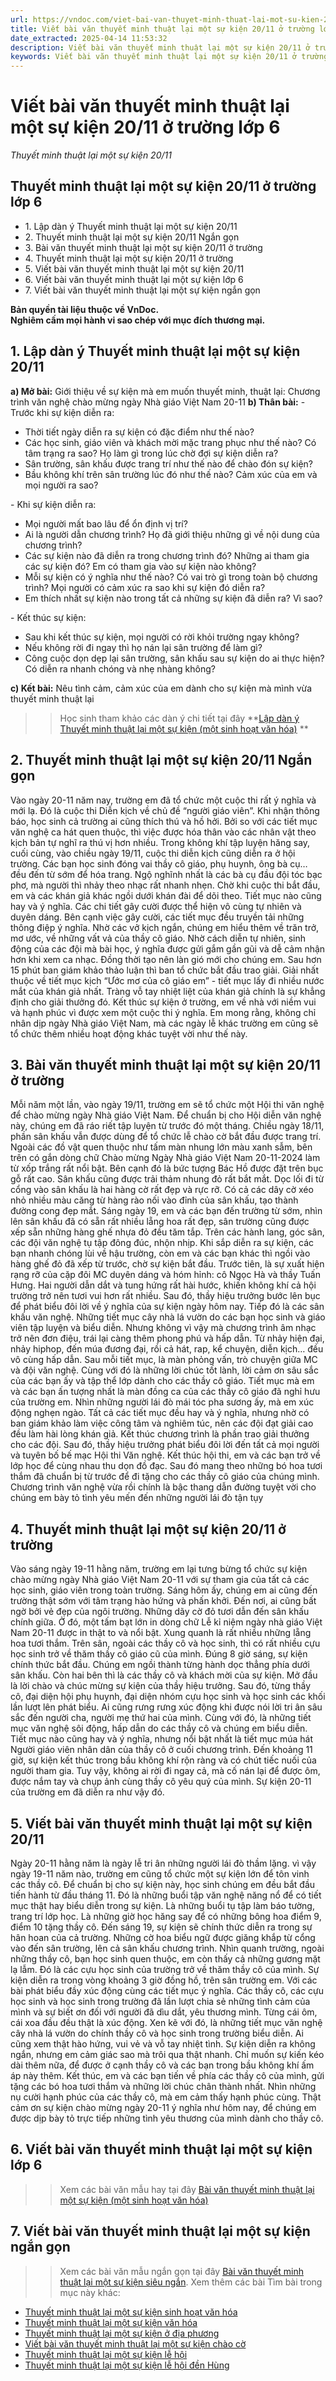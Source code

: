 ```yaml
---
url: https://vndoc.com/viet-bai-van-thuyet-minh-thuat-lai-mot-su-kien-20-11-o-truong-286452
title: Viết bài văn thuyết minh thuật lại một sự kiện 20/11 ở trường lớp 6 - Thuyết minh thuật lại một sự kiện 20/11 - VnDoc.com
date_extracted: 2025-04-14 11:53:32
description: Viết bài văn thuyết minh thuật lại một sự kiện 20/11 ở trường được biên soạn nhằm giúp các em HS đạt kết quả tốt trong quá trình làm bài tập và học tập môn Ngữ văn lớp 6.
keywords: Viết bài văn thuyết minh thuật lại một sự kiện 20/11 ở trường,thuyết minh thuật lại một sự kiện 20/11,Viết bài văn thuyết minh thuật lại một sự kiện 20/11,thuyết minh thuật lại một sự kiện 20/11 ở trường,bài văn thuyết minh thuật lại một sự kiện 20/11,viết bài văn thuyết minh thuật lại một sự kiện,thuyết minh thuật lại một sự kiện,bài văn thuyết minh thuật lại một sự kiện,dàn ý thuyết minh thuật lại một sự kiện,viết bài văn thuyết minh thuật lại một sự kiện một sinh hoạt văn hóa
---
```


# Viết bài văn thuyết minh thuật lại một sự kiện 20/11 ở trường lớp 6
 _Thuyết minh thuật lại một sự kiện 20/11_
## **Thuyết minh thuật lại một sự kiện 20/11 ở trường lớp 6**
  * 1\. Lập dàn ý Thuyết minh thuật lại một sự kiện 20/11
  * 2\. Thuyết minh thuật lại một sự kiện 20/11 Ngắn gọn
  * 3\. Bài văn thuyết minh thuật lại một sự kiện 20/11 ở trường
  * 4\. Thuyết minh thuật lại một sự kiện 20/11 ở trường
  * 5\. Viết bài văn thuyết minh thuật lại một sự kiện 20/11
  * 6\. Viết bài văn thuyết minh thuật lại một sự kiện lớp 6
  * 7\. Viết bài văn thuyết minh thuật lại một sự kiện ngắn gọn 

**Bản quyền tài liệu thuộc về VnDoc.  
Nghiêm cấm mọi hành vi sao chép với mục đích thương mại.**
## **1\. Lập dàn ý Thuyết minh thuật lại một sự kiện 20/11**
**a\) Mở bài:** Giới thiệu về sự kiện mà em muốn thuyết minh, thuật lại: Chương trình văn nghệ chào mừng ngày Nhà giáo Việt Nam 20-11
**b\) Thân bài:**
\- Trước khi sự kiện diễn ra:
  * Thời tiết ngày diễn ra sự kiện có đặc điểm như thế nào?
  * Các học sinh, giáo viên và khách mời mặc trang phục như thế nào? Có tâm trạng ra sao? Họ làm gì trong lúc chờ đợi sự kiện diễn ra?
  * Sân trường, sân khấu được trang trí như thế nào để chào đón sự kiện?
  * Bầu không khí trên sân trường lúc đó như thế nào? Cảm xúc của em và mọi người ra sao?

\- Khi sự kiện diễn ra:
  * Mọi người mất bao lâu để ổn định vị trí?
  * Ai là người dẫn chương trình? Họ đã giới thiệu những gì về nội dung của chương trình?
  * Các sự kiện nào đã diễn ra trong chương trình đó? Những ai tham gia các sự kiện đó? Em có tham gia vào sự kiện nào không?
  * Mỗi sự kiện có ý nghĩa như thế nào? Có vai trò gì trong toàn bộ chương trình? Mọi người có cảm xúc ra sao khi sự kiện đó diễn ra?
  * Em thích nhất sự kiện nào trong tất cả những sự kiện đã diễn ra? Vì sao?

\- Kết thúc sự kiện:
  * Sau khi kết thúc sự kiện, mọi người có rời khỏi trường ngay không?
  * Nếu không rời đi ngay thì họ nán lại sân trường để làm gì?
  * Công cuộc dọn dẹp lại sân trường, sân khấu sau sự kiện do ai thực hiện? Có diễn ra nhanh chóng và nhẹ nhàng không?

**c\) Kết bài:** Nêu tình cảm, cảm xúc của em dành cho sự kiện mà mình vừa thuyết minh thuật lại
>> Học sinh tham khảo các dàn ý chi tiết tại đây **[Lập dàn ý Thuyết minh thuật lại một sự kiện \(một sinh hoạt văn hóa\)](<https://vndoc.com/dan-y-bai-van-thuyet-minh-thuat-lai-mot-su-kien-256410>) **
## **2\. Thuyết minh thuật lại một sự kiện 20/11 Ngắn gọn**
Vào ngày 20-11 năm nay, trường em đã tổ chức một cuộc thi rất ý nghĩa và mới lạ. Đó là cuộc thi Diễn kịch về chủ đề “người giáo viên”.
Khi nhận thông báo, học sinh cả trường ai cũng thích thú và hồ hởi. Bởi so với các tiết mục văn nghệ ca hát quen thuộc, thì việc được hóa thân vào các nhân vật theo kịch bản tự nghĩ ra thú vị hơn nhiều. Trong không khí tập luyện hăng say, cuối cùng, vào chiều ngày 19/11, cuộc thi diễn kịch cũng diễn ra ở hội trường. Các bạn học sinh đóng vai thầy cô giáo, phụ huynh, ông bà cụ… đều đến từ sớm để hóa trang. Ngộ nghĩnh nhất là các bà cụ đầu đội tóc bạc phơ, mà người thì nhảy theo nhạc rất nhanh nhẹn. Chờ khi cuộc thi bắt đầu, em và các khán giả khác ngồi dưới khán đài để dõi theo. Tiết mục nào cũng hay và ý nghĩa. Các chi tiết gây cười được thể hiện vô cùng tự nhiên và duyên dáng. Bên cạnh việc gây cười, các tiết mục đều truyền tải những thông điệp ý nghĩa. Nhờ các vở kịch ngắn, chúng em hiểu thêm về trăn trở, mơ ước, về những vất vả của thầy cô giáo. Nhờ cách diễn tự nhiên, sinh động của các đội mà bài học, ý nghĩa được gửi gắm gần gũi và dễ cảm nhận hơn khi xem ca nhạc. Đồng thời tạo nên làn gió mới cho chúng em. Sau hơn 15 phút ban giám khảo thảo luận thì ban tổ chức bắt đầu trao giải. Giải nhất thuộc về tiết mục kịch “Ước mơ của cô giáo em” - tiết mục lấy đi nhiều nước mắt của khán giả nhất. Tràng vỗ tay nhiệt liệt của khán giả chính là sự khẳng định cho giải thưởng đó.
Kết thúc sự kiện ở trường, em về nhà với niềm vui và hạnh phúc vì được xem một cuộc thi ý nghĩa. Em mong rằng, không chỉ nhân dịp ngày Nhà giáo Việt Nam, mà các ngày lễ khác trường em cũng sẽ tổ chức thêm nhiều hoạt động khác tuyệt vời như thế này.
## **3\. Bài văn thuyết minh thuật lại một sự kiện 20/11 ở trường**
Mỗi năm một lần, vào ngày 19/11, trường em sẽ tổ chức một Hội thi văn nghệ để chào mừng ngày Nhà giáo Việt Nam.
Để chuẩn bị cho Hội diễn văn nghệ này, chúng em đã ráo riết tập luyện từ trước đó một tháng. Chiều ngày 18/11, phần sân khấu vẫn được dùng để tổ chức lễ chào cờ bắt đầu được trang trí. Ngoài các đồ vật quen thuộc như tấm màn nhung lớn màu xanh sẫm, bên trên có gắn dòng chữ Chào mừng Ngày Nhà giáo Việt Nam 20-11-2024 làm từ xốp trắng rất nổi bật. Bên cạnh đó là bức tượng Bác Hồ được đặt trên bục gỗ rất cao. Sân khấu cũng được trải thảm nhung đỏ rất bắt mắt. Dọc lối đi từ cổng vào sân khấu là hai hàng cờ rất đẹp và rực rỡ. Có cả các dây cờ xéo nhỏ nhiều màu căng từ hàng rào nối vào đỉnh của sân khấu, tạo thành đường cong đẹp mắt. Sáng ngày 19, em và các bạn đến trường từ sớm, nhìn lên sân khấu đã có sẵn rất nhiều lẵng hoa rất đẹp, sân trường cũng được xếp sẵn những hàng ghế nhựa đỏ đều tăm tắp. Trên các hành lang, góc sân, các đội văn nghệ tụ tập đông đúc, nhộn nhịp. Khi sắp diễn ra sự kiện, các bạn nhanh chóng lùi về hậu trường, còn em và các bạn khác thì ngồi vào hàng ghế đỏ đã xếp từ trước, chờ sự kiện bắt đầu.
Trước tiên, là sự xuất hiện rạng rỡ của cặp đôi MC duyên dáng và hóm hỉnh: cô Ngọc Hà và thầy Tuấn Hưng. Hai người dẫn dắt và tung hứng rất hài hước, khiến không khí cả hội trường trở nên tươi vui hơn rất nhiều. Sau đó, thầy hiệu trưởng bước lên bục để phát biểu đôi lời về ý nghĩa của sự kiện ngày hôm nay. Tiếp đó là các sân khấu văn nghệ. Những tiết mục cây nhà lá vườn do các bạn học sinh và giáo viên tập luyện và biểu diễn. Nhưng không vì vậy mà chương trình âm nhạc trở nên đơn điệu, trái lại càng thêm phong phú và hấp dẫn. Từ nhảy hiện đại, nhảy hiphop, đến múa đương đại, rồi cả hát, rap, kể chuyện, diễn kịch… đều vô cùng hấp dẫn. Sau mỗi tiết mục, là màn phỏng vấn, trò chuyện giữa MC và đội văn nghệ. Cùng với đó là những lời chúc tốt lành, lời cảm ơn sâu sắc của các bạn ấy và tập thể lớp dành cho các thầy cô giáo. Tiết mục mà em và các bạn ấn tượng nhất là màn đồng ca của các thầy cô giáo đã nghỉ hưu của trường em. Nhìn những người lái đò mái tóc pha sương ấy, mà em xúc động nghẹn ngào. Tất cả các tiết mục đều hay và ý nghĩa, nhưng nhờ có ban giám khảo làm việc công tâm và nghiêm túc, nên các đội đạt giải cao đều làm hài lòng khán giả. Kết thúc chương trình là phần trao giải thưởng cho các đội. Sau đó, thầy hiệu trưởng phát biểu đôi lời đến tất cả mọi người và tuyên bố bế mạc Hội thi Văn nghệ.
Kết thúc hội thi, em và các bạn trở về lớp học để cùng nhau thu dọn đồ đạc. Sau đó mang theo những bó hoa tươi thắm đã chuẩn bị từ trước để đi tặng cho các thầy cô giáo của chúng mình. Chương trình văn nghệ vừa rồi chính là bậc thang dẫn đường tuyệt vời cho chúng em bày tỏ tình yêu mến đến những người lái đò tận tụy
## **4\. Thuyết minh thuật lại một sự kiện 20/11 ở trường**
Vào sáng ngày 19-11 hằng năm, trường em lại tưng bừng tổ chức sự kiện chào mừng ngày Nhà giáo Việt Nam 20-11 với sự tham gia của tất cả các học sinh, giáo viên trong toàn trường.
Sáng hôm ấy, chúng em ai cũng đến trường thật sớm với tâm trạng hào hứng và phấn khởi. Đến nơi, ai cũng bất ngờ bởi vẻ đẹp của ngôi trường. Những dãy cờ đỏ tươi dẫn đến sân khấu chính giữa. Ở đó, một tấm bạt lớn in dòng chữ Lễ kỉ niệm ngày nhà giáo Việt Nam 20-11 được in thật to và nổi bật. Xung quanh là rất nhiều những lẵng hoa tươi thắm. Trên sân, ngoài các thầy cô và học sinh, thì có rất nhiều cựu học sinh trở về thăm thầy cô giáo cũ của mình.
Đúng 8 giờ sáng, sự kiện chính thức bắt đầu. Chúng em ngồi thành từng hành dọc thẳng phía dưới sân khấu. Còn hai bên thì là các thầy cô và khách mời của sự kiện. Mở đầu là lời chào và chúc mừng sự kiện của thầy hiệu trưởng. Sau đó, từng thầy cô, đại diện hội phụ huynh, đại diện nhóm cựu học sinh và học sinh các khối lần lượt lên phát biểu. Ai cũng rưng rưng xúc động khi được nói lời tri ân sâu sắc đến người cha, người mẹ thứ hai của mình. Cùng với đó, là những tiết mục văn nghệ sôi động, hấp dẫn do các thầy cô và chúng em biểu diễn. Tiết mục nào cũng hay và ý nghĩa, nhưng nổi bật nhất là tiết mục múa hát Người giáo viên nhân dân của thầy cô ở cuối chương trình.
Đến khoảng 11 giờ, sự kiện kết thúc trong bầu không khí rộn ràng và có chút tiếc nuối của người tham gia. Tuy vậy, không ai rời đi ngay cả, mà cố nán lại để được ôm, được nắm tay và chụp ảnh cùng thầy cô yêu quý của mình. Sự kiện 20-11 của trường em đã diễn ra như vậy đó.
## **5\. Viết bài văn thuyết minh thuật lại một sự kiện 20/11**
Ngày 20-11 hằng năm là ngày lễ tri ân những người lái đò thầm lặng. vì vậy ngày 19-11 năm nào, trường em cũng tổ chức một sự kiện lớn để tôn vinh các thầy cô.
Để chuẩn bị cho sự kiện này, học sinh chúng em đều bắt đầu tiến hành từ đầu tháng 11. Đó là những buổi tập văn nghệ năng nổ để có tiết mục thật hay biểu diễn trong sự kiện. Là những buổi tụ tập làm báo tường, trang trí lớp học. Là những giờ học hăng say để có những bông hoa điểm 9, điểm 10 tặng thầy cô.
Đến sáng 19, sự kiện sẽ chính thức diễn ra trong sự hân hoan của cả trường. Những cờ hoa biểu ngữ được giăng khắp từ cổng vào đến sân trường, lên cả sân khấu chương trình. Nhìn quanh trường, ngoài những thầy cô, bạn học sinh quen thuộc, em còn thấy cả những gương mặt lạ lẫm. Đó là các cựu học sinh của trường trở về thăm thầy cô của mình.
Sự kiện diễn ra trong vòng khoảng 3 giờ đồng hồ, trên sân trường em. Với các bài phát biểu đầy xúc động cùng các tiết mục ý nghĩa. Các thầy cô, các cựu học sinh và học sinh trong trường đã lần lượt chia sẻ những tình cảm của mình và sự biết ơn đối với người đã dìu dắt, yêu thương mình. Từng cái ôm, cái xoa đầu đều thật là xúc động. Xen kẽ với đó, là những tiết mục văn nghệ cây nhà lá vườn do chính thầy cô và học sinh trong trường biểu diễn. Ai cũng xem thật hào hứng, vui vẻ và vỗ tay nhiệt tình.
Sự kiện diễn ra không ngắn, nhưng em cảm giác sao mà trôi qua thật nhanh. Chỉ muốn sự kiến kéo dài thêm nữa, để được ở cạnh thầy cô và các bạn trong bầu không khí ấm áp này thêm. Kết thúc, em và các bạn tiến về phía các thầy cô của mình, gửi tặng các bó hoa tươi thắm và những lời chúc chân thành nhất. Nhìn những nụ cười hạnh phúc của các thầy cô, mà em cảm thấy hạnh phúc cùng. Thật cảm ơn sự kiện chào mừng ngày 20-11 ý nghĩa như hôm nay, để chúng em được dịp bày tỏ trực tiếp những tình yêu thương của mình dành cho thầy cô.
## **6\. Viết bài văn thuyết minh thuật lại một sự kiện lớp 6**
>> Xem các bài văn mẫu hay tại đây [Bài văn thuyết minh thuật lại một sự kiện \(một sinh hoạt văn hóa\)](<https://vndoc.com/thuyet-minh-thuat-lai-mot-su-kien-lop-6-256412>)
## **7\. Viết bài văn thuyết minh thuật lại một sự kiện ngắn gọn**
>> Xem các bài văn mẫu ngắn gọn tại đây [Bài văn thuyết minh thuật lại một sự kiện siêu ngắn](<https://vndoc.com/viet-bai-van-thuyet-minh-thuat-lai-mot-su-kien-ngan-gon-256411>).
Xem thêm các bài Tìm bài trong mục này khác:
  * [Thuyết minh thuật lại một sự kiện sinh hoạt văn hóa](</viet-bai-van-thuyet-minh-thuat-lai-mot-su-kien-mot-sinh-hoat-van-hoa-286453>)
  * [Thuyết minh thuật lại một sự kiện văn hóa](</viet-bai-van-thuyet-minh-thuat-lai-mot-su-kien-van-hoa-286454>)
  * [Thuyết minh thuật lại một sự kiện ở địa phương](</viet-bai-van-thuyet-minh-thuat-lai-mot-su-kien-o-dia-phuong-em-286455>)
  * [Viết bài văn thuyết minh thuật lại một sự kiện chào cờ](</viet-bai-van-thuyet-minh-thuat-lai-mot-su-kien-chao-co-286457>)
  * [Thuyết minh thuật lại một sự kiện lễ hội](</viet-bai-van-thuyet-minh-thuat-lai-mot-su-kien-le-hoi-286541>)
  * [Thuyết minh thuật lại một sự kiện lễ hội đền Hùng](</viet-bai-van-thuyet-minh-thuat-lai-mot-su-kien-le-hoi-den-hung-286542>)

